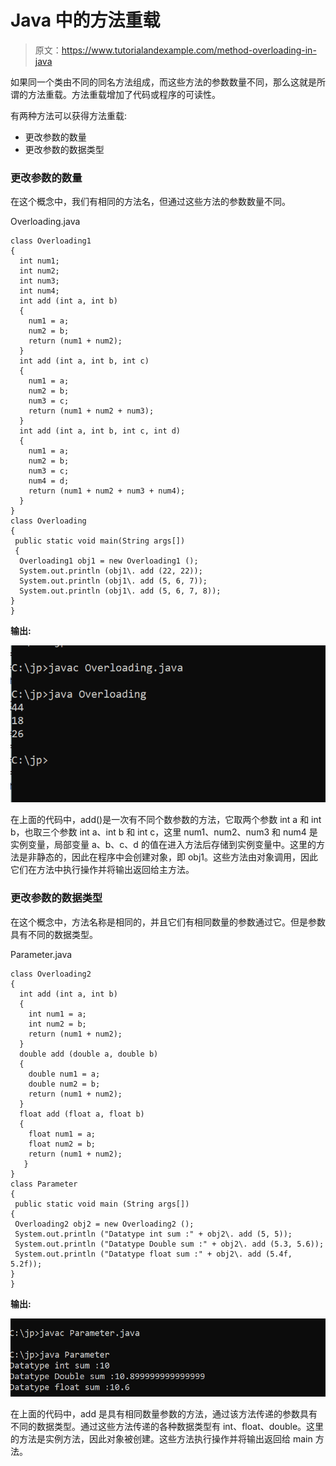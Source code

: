 # Java 中的方法重载

> 原文：<https://www.tutorialandexample.com/method-overloading-in-java>

如果同一个类由不同的同名方法组成，而这些方法的参数数量不同，那么这就是所谓的方法重载。方法重载增加了代码或程序的可读性。

有两种方法可以获得方法重载:

*   更改参数的数量
*   更改参数的数据类型

### 更改参数的数量

在这个概念中，我们有相同的方法名，但通过这些方法的参数数量不同。

Overloading.java

```
class Overloading1
{
  int num1;
  int num2;
  int num3;
  int num4;
  int add (int a, int b)
  {
    num1 = a;
    num2 = b;
    return (num1 + num2);
  }
  int add (int a, int b, int c)
  {
    num1 = a;
    num2 = b;
    num3 = c;
    return (num1 + num2 + num3);
  }
  int add (int a, int b, int c, int d)
  {
    num1 = a;
    num2 = b;
    num3 = c;
    num4 = d;
    return (num1 + num2 + num3 + num4);
  }
}
class Overloading
{
 public static void main(String args[])
 {
  Overloading1 obj1 = new Overloading1 ();
  System.out.println (obj1\. add (22, 22));
  System.out.println (obj1\. add (5, 6, 7));
  System.out.println (obj1\. add (5, 6, 7, 8));
}
} 
```

**输出:**

![Method Overloading In Java](img/8cef47659ebfc8f63b0d736a72a5151f.png)  

在上面的代码中，add()是一次有不同个数参数的方法，它取两个参数 int a 和 int b，也取三个参数 int a、int b 和 int c，这里 num1、num2、num3 和 num4 是实例变量，局部变量 a、b、c、d 的值在进入方法后存储到实例变量中。这里的方法是非静态的，因此在程序中会创建对象，即 obj1。这些方法由对象调用，因此它们在方法中执行操作并将输出返回给主方法。

### 更改参数的数据类型

在这个概念中，方法名称是相同的，并且它们有相同数量的参数通过它。但是参数具有不同的数据类型。

Parameter.java

```
class Overloading2
{
  int add (int a, int b)
  {
    int num1 = a;
    int num2 = b;
    return (num1 + num2);
  }
  double add (double a, double b)
  {
    double num1 = a;
    double num2 = b;
    return (num1 + num2);
  }
  float add (float a, float b)
  {
    float num1 = a;
    float num2 = b;
    return (num1 + num2);
   }
}
class Parameter
{
 public static void main (String args[])
{
 Overloading2 obj2 = new Overloading2 ();
 System.out.println ("Datatype int sum :" + obj2\. add (5, 5));
 System.out.println ("Datatype Double sum :" + obj2\. add (5.3, 5.6));
 System.out.println ("Datatype float sum :" + obj2\. add (5.4f, 5.2f));
}
}
```

**输出:**

![Method Overloading In Java](img/7a0104129626330fbe464a087d4205e5.png)  

在上面的代码中，add 是具有相同数量参数的方法，通过该方法传递的参数具有不同的数据类型。通过这些方法传递的各种数据类型有 int、float、double。这里的方法是实例方法，因此对象被创建。这些方法执行操作并将输出返回给 main 方法。